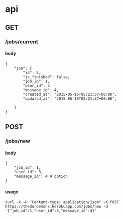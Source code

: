 # api

## GET

### /jobs/current

#### body
```
{
    "job": {
        "id": 5, 
        "is_finished": false, 
        "job_id": 1, 
        "user_id": 3
        "message_id": 4, 
        "created_at": "2015-05-16T08:21:37+00:00", 
        "updated_at": "2015-05-16T08:21:37+00:00", 
        
    }
}
```

## POST

### /jobs/new

#### body
```
{
    "job_id": 1, 
    "user_id": 3,
    "message_id": 4 # option
}
```

#### usage
```
curl -k -H "Content-type: application/json" -X POST https://thedoroemons.herokuapp.com/jobs/new -d '{"job_id":1,"user_id":3,"message_id":4}'
```
